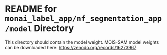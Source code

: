 # README for `monai_label_app/nf_segmentation_app/model` Directory

This directory should contain the model weight. MOIS-SAM model weights can be downloaded here: https://zenodo.org/records/16273967
